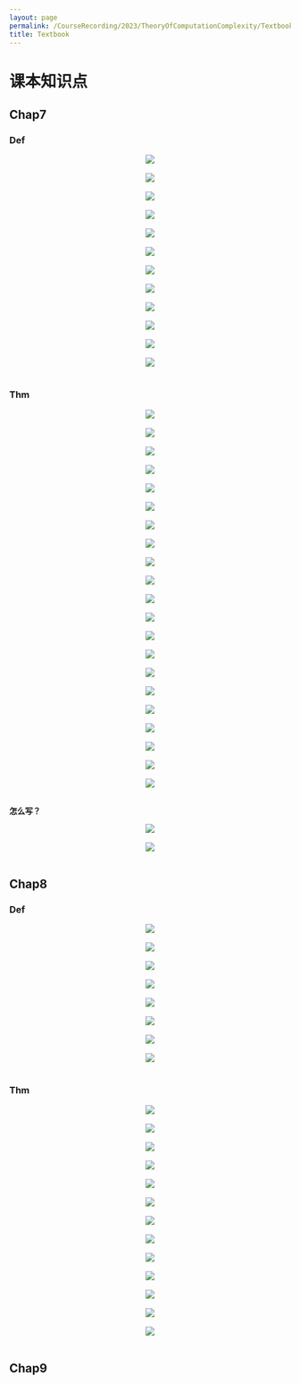 ```yaml
---
layout: page
permalink: /CourseRecording/2023/TheoryOfComputationComplexity/Textbook/index.html
title: Textbook
---
```


# 课本知识点

## Chap7

### Def

<div style="display: flex; justify-content: center;">
    <img src="https://cryoushiwo.oss-cn-hangzhou.aliyuncs.com/images/202409071525724.png" style="max-width: 80%; height: auto;">
</div><br>

<div style="display: flex; justify-content: center;">
    <img src="https://cryoushiwo.oss-cn-hangzhou.aliyuncs.com/images/202409071525356.png" style="max-width: 80%; height: auto;">
</div><br>

<div style="display: flex; justify-content: center;">
    <img src="https://cryoushiwo.oss-cn-hangzhou.aliyuncs.com/images/202409071525230.png" style="max-width: 80%; height: auto;">
</div><br>

<div style="display: flex; justify-content: center;">
    <img src="https://cryoushiwo.oss-cn-hangzhou.aliyuncs.com/images/202409071525475.png" style="max-width: 80%; height: auto;">
</div><br>

<div style="display: flex; justify-content: center;">
    <img src="https://cryoushiwo.oss-cn-hangzhou.aliyuncs.com/images/202409071525759.png" style="max-width: 80%; height: auto;">
</div><br>

<div style="display: flex; justify-content: center;">
    <img src="https://cryoushiwo.oss-cn-hangzhou.aliyuncs.com/images/202409071525932.png" style="max-width: 80%; height: auto;">
</div><br>

<div style="display: flex; justify-content: center;">
    <img src="https://cryoushiwo.oss-cn-hangzhou.aliyuncs.com/images/202409071525987.png" style="max-width: 80%; height: auto;">
</div><br>

<div style="display: flex; justify-content: center;">
    <img src="https://cryoushiwo.oss-cn-hangzhou.aliyuncs.com/images/202409071526728.png" style="max-width: 80%; height: auto;">
</div><br>

<div style="display: flex; justify-content: center;">
    <img src="https://cryoushiwo.oss-cn-hangzhou.aliyuncs.com/images/202409071526940.png" style="max-width: 80%; height: auto;">
</div><br>

<div style="display: flex; justify-content: center;">
    <img src="https://cryoushiwo.oss-cn-hangzhou.aliyuncs.com/images/202409071526301.png" style="max-width: 80%; height: auto;">
</div><br>

<div style="display: flex; justify-content: center;">
    <img src="https://cryoushiwo.oss-cn-hangzhou.aliyuncs.com/images/202409071526327.png" style="max-width: 80%; height: auto;">
</div><br>

<div style="display: flex; justify-content: center;">
    <img src="https://cryoushiwo.oss-cn-hangzhou.aliyuncs.com/images/202409071526030.png" style="max-width: 80%; height: auto;">
</div><br>

### Thm

<div style="display: flex; justify-content: center;">
    <img src="https://cryoushiwo.oss-cn-hangzhou.aliyuncs.com/images/202409071526854.png" style="max-width: 80%; height: auto;">
</div><br>

<div style="display: flex; justify-content: center;">
    <img src="https://cryoushiwo.oss-cn-hangzhou.aliyuncs.com/images/202409071526631.png" style="max-width: 80%; height: auto;">
</div><br>

<div style="display: flex; justify-content: center;">
    <img src="https://cryoushiwo.oss-cn-hangzhou.aliyuncs.com/images/202409071527800.png" style="max-width: 80%; height: auto;">
</div><br>

<div style="display: flex; justify-content: center;">
    <img src="https://cryoushiwo.oss-cn-hangzhou.aliyuncs.com/images/202409071527694.png" style="max-width: 80%; height: auto;">
</div><br>

<div style="display: flex; justify-content: center;">
    <img src="https://cryoushiwo.oss-cn-hangzhou.aliyuncs.com/images/202409071527500.png" style="max-width: 80%; height: auto;">
</div><br>

<div style="display: flex; justify-content: center;">
    <img src="https://cryoushiwo.oss-cn-hangzhou.aliyuncs.com/images/202409071527678.png" style="max-width: 80%; height: auto;">
</div><br>

<div style="display: flex; justify-content: center;">
    <img src="https://cryoushiwo.oss-cn-hangzhou.aliyuncs.com/images/202409071527507.png" style="max-width: 80%; height: auto;">
</div><br>

<div style="display: flex; justify-content: center;">
    <img src="https://cryoushiwo.oss-cn-hangzhou.aliyuncs.com/images/202409071528986.png" style="max-width: 80%; height: auto;">
</div><br>

<div style="display: flex; justify-content: center;">
    <img src="https://cryoushiwo.oss-cn-hangzhou.aliyuncs.com/images/202409071528421.png" style="max-width: 80%; height: auto;">
</div><br>

<div style="display: flex; justify-content: center;">
    <img src="https://cryoushiwo.oss-cn-hangzhou.aliyuncs.com/images/202409071528547.png" style="max-width: 80%; height: auto;">
</div><br>

<div style="display: flex; justify-content: center;">
    <img src="https://cryoushiwo.oss-cn-hangzhou.aliyuncs.com/images/202409071528386.png" style="max-width: 80%; height: auto;">
</div><br>

<div style="display: flex; justify-content: center;">
    <img src="https://cryoushiwo.oss-cn-hangzhou.aliyuncs.com/images/202409071528515.png" style="max-width: 80%; height: auto;">
</div><br>

<div style="display: flex; justify-content: center;">
    <img src="https://cryoushiwo.oss-cn-hangzhou.aliyuncs.com/images/202409071528040.png" style="max-width: 80%; height: auto;">
</div><br>

<div style="display: flex; justify-content: center;">
    <img src="https://cryoushiwo.oss-cn-hangzhou.aliyuncs.com/images/202409071529811.png" style="max-width: 80%; height: auto;">
</div><br>

<div style="display: flex; justify-content: center;">
    <img src="https://cryoushiwo.oss-cn-hangzhou.aliyuncs.com/images/202409071529914.png" style="max-width: 80%; height: auto;">
</div><br>

<div style="display: flex; justify-content: center;">
    <img src="https://cryoushiwo.oss-cn-hangzhou.aliyuncs.com/images/202409071529491.png" style="max-width: 80%; height: auto;">
</div><br>

<div style="display: flex; justify-content: center;">
    <img src="https://cryoushiwo.oss-cn-hangzhou.aliyuncs.com/images/202409071529912.png" style="max-width: 80%; height: auto;">
</div><br>

<div style="display: flex; justify-content: center;">
    <img src="https://cryoushiwo.oss-cn-hangzhou.aliyuncs.com/images/202409071529392.png" style="max-width: 80%; height: auto;">
</div><br>

<div style="display: flex; justify-content: center;">
    <img src="https://cryoushiwo.oss-cn-hangzhou.aliyuncs.com/images/202409071529532.png" style="max-width: 80%; height: auto;">
</div><br>

<div style="display: flex; justify-content: center;">
    <img src="https://cryoushiwo.oss-cn-hangzhou.aliyuncs.com/images/202409071529728.png" style="max-width: 80%; height: auto;">
</div><br>

<div style="display: flex; justify-content: center;">
    <img src="https://cryoushiwo.oss-cn-hangzhou.aliyuncs.com/images/202409071530498.png" style="max-width: 80%; height: auto;">
</div><br>

**怎么写？**

<div style="display: flex; justify-content: center;">
    <img src="https://cryoushiwo.oss-cn-hangzhou.aliyuncs.com/images/202409071530860.png" style="max-width: 80%; height: auto;">
</div><br>

<div style="display: flex; justify-content: center;">
    <img src="https://cryoushiwo.oss-cn-hangzhou.aliyuncs.com/images/202409071530413.png" style="max-width: 80%; height: auto;">
</div><br>

## Chap8

### Def

<div style="display: flex; justify-content: center;">
    <img src="https://cryoushiwo.oss-cn-hangzhou.aliyuncs.com/images/202409071530231.png" style="max-width: 80%; height: auto;">
</div><br>

<div style="display: flex; justify-content: center;">
    <img src="https://cryoushiwo.oss-cn-hangzhou.aliyuncs.com/images/202409071530310.png" style="max-width: 80%; height: auto;">
</div><br>

<div style="display: flex; justify-content: center;">
    <img src="https://cryoushiwo.oss-cn-hangzhou.aliyuncs.com/images/202409071530594.png" style="max-width: 80%; height: auto;">
</div><br>

<div style="display: flex; justify-content: center;">
    <img src="https://cryoushiwo.oss-cn-hangzhou.aliyuncs.com/images/202409071530157.png" style="max-width: 80%; height: auto;">
</div><br>

<div style="display: flex; justify-content: center;">
    <img src="https://cryoushiwo.oss-cn-hangzhou.aliyuncs.com/images/202409071531051.png" style="max-width: 80%; height: auto;">
</div><br>

<div style="display: flex; justify-content: center;">
    <img src="https://cryoushiwo.oss-cn-hangzhou.aliyuncs.com/images/202409071531059.png" style="max-width: 80%; height: auto;">
</div><br>

<div style="display: flex; justify-content: center;">
    <img src="https://cryoushiwo.oss-cn-hangzhou.aliyuncs.com/images/202409071531947.png" style="max-width: 80%; height: auto;">
</div><br>

<div style="display: flex; justify-content: center;">
    <img src="https://cryoushiwo.oss-cn-hangzhou.aliyuncs.com/images/202409071531822.png" style="max-width: 80%; height: auto;">
</div><br>

### Thm

<div style="display: flex; justify-content: center;">
    <img src="https://cryoushiwo.oss-cn-hangzhou.aliyuncs.com/images/202409071531813.png" style="max-width: 80%; height: auto;">
</div><br>

<div style="display: flex; justify-content: center;">
    <img src="https://cryoushiwo.oss-cn-hangzhou.aliyuncs.com/images/202409071531296.png" style="max-width: 80%; height: auto;">
</div><br>

<div style="display: flex; justify-content: center;">
    <img src="https://cryoushiwo.oss-cn-hangzhou.aliyuncs.com/images/202409071531233.png" style="max-width: 80%; height: auto;">
</div><br>

<div style="display: flex; justify-content: center;">
    <img src="https://cryoushiwo.oss-cn-hangzhou.aliyuncs.com/images/202409071532108.png" style="max-width: 80%; height: auto;">
</div><br>

<div style="display: flex; justify-content: center;">
    <img src="https://cryoushiwo.oss-cn-hangzhou.aliyuncs.com/images/202409071532986.png" style="max-width: 80%; height: auto;">
</div><br>

<div style="display: flex; justify-content: center;">
    <img src="https://cryoushiwo.oss-cn-hangzhou.aliyuncs.com/images/202409071532245.png" style="max-width: 80%; height: auto;">
</div><br>

<div style="display: flex; justify-content: center;">
    <img src="https://cryoushiwo.oss-cn-hangzhou.aliyuncs.com/images/202409071532199.png" style="max-width: 80%; height: auto;">
</div><br>

<div style="display: flex; justify-content: center;">
    <img src="https://cryoushiwo.oss-cn-hangzhou.aliyuncs.com/images/202409071532664.png" style="max-width: 80%; height: auto;">
</div><br>

<div style="display: flex; justify-content: center;">
    <img src="https://cryoushiwo.oss-cn-hangzhou.aliyuncs.com/images/202409071532679.png" style="max-width: 80%; height: auto;">
</div><br>

<div style="display: flex; justify-content: center;">
    <img src="https://cryoushiwo.oss-cn-hangzhou.aliyuncs.com/images/202409071532973.png" style="max-width: 80%; height: auto;">
</div><br>

<div style="display: flex; justify-content: center;">
    <img src="https://cryoushiwo.oss-cn-hangzhou.aliyuncs.com/images/202409071533719.png" style="max-width: 80%; height: auto;">
</div><br>

<div style="display: flex; justify-content: center;">
    <img src="https://cryoushiwo.oss-cn-hangzhou.aliyuncs.com/images/202409071533679.png" style="max-width: 80%; height: auto;">
</div><br>

<div style="display: flex; justify-content: center;">
    <img src="https://cryoushiwo.oss-cn-hangzhou.aliyuncs.com/images/202409071533098.png" style="max-width: 80%; height: auto;">
</div><br>

## Chap9